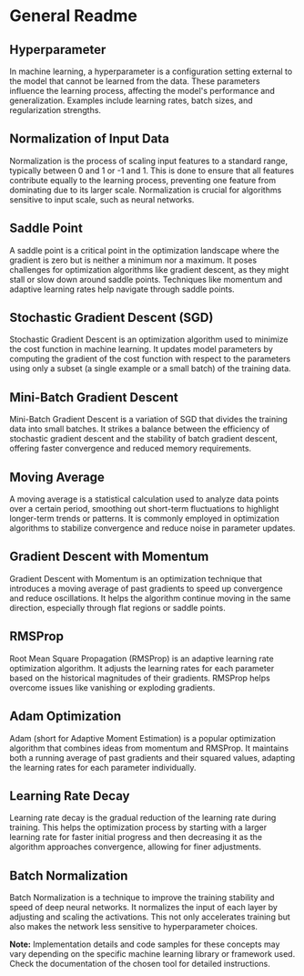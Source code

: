 # General Readme

## Hyperparameter

In machine learning, a hyperparameter is a configuration setting external to the model that cannot be learned from the data. These parameters influence the learning process, affecting the model's performance and generalization. Examples include learning rates, batch sizes, and regularization strengths.

## Normalization of Input Data

Normalization is the process of scaling input features to a standard range, typically between 0 and 1 or -1 and 1. This is done to ensure that all features contribute equally to the learning process, preventing one feature from dominating due to its larger scale. Normalization is crucial for algorithms sensitive to input scale, such as neural networks.

## Saddle Point

A saddle point is a critical point in the optimization landscape where the gradient is zero but is neither a minimum nor a maximum. It poses challenges for optimization algorithms like gradient descent, as they might stall or slow down around saddle points. Techniques like momentum and adaptive learning rates help navigate through saddle points.

## Stochastic Gradient Descent (SGD)

Stochastic Gradient Descent is an optimization algorithm used to minimize the cost function in machine learning. It updates model parameters by computing the gradient of the cost function with respect to the parameters using only a subset (a single example or a small batch) of the training data.

## Mini-Batch Gradient Descent

Mini-Batch Gradient Descent is a variation of SGD that divides the training data into small batches. It strikes a balance between the efficiency of stochastic gradient descent and the stability of batch gradient descent, offering faster convergence and reduced memory requirements.

## Moving Average

A moving average is a statistical calculation used to analyze data points over a certain period, smoothing out short-term fluctuations to highlight longer-term trends or patterns. It is commonly employed in optimization algorithms to stabilize convergence and reduce noise in parameter updates.

## Gradient Descent with Momentum

Gradient Descent with Momentum is an optimization technique that introduces a moving average of past gradients to speed up convergence and reduce oscillations. It helps the algorithm continue moving in the same direction, especially through flat regions or saddle points.

## RMSProp

Root Mean Square Propagation (RMSProp) is an adaptive learning rate optimization algorithm. It adjusts the learning rates for each parameter based on the historical magnitudes of their gradients. RMSProp helps overcome issues like vanishing or exploding gradients.

## Adam Optimization

Adam (short for Adaptive Moment Estimation) is a popular optimization algorithm that combines ideas from momentum and RMSProp. It maintains both a running average of past gradients and their squared values, adapting the learning rates for each parameter individually.

## Learning Rate Decay

Learning rate decay is the gradual reduction of the learning rate during training. This helps the optimization process by starting with a larger learning rate for faster initial progress and then decreasing it as the algorithm approaches convergence, allowing for finer adjustments.

## Batch Normalization

Batch Normalization is a technique to improve the training stability and speed of deep neural networks. It normalizes the input of each layer by adjusting and scaling the activations. This not only accelerates training but also makes the network less sensitive to hyperparameter choices.

**Note:** Implementation details and code samples for these concepts may vary depending on the specific machine learning library or framework used. Check the documentation of the chosen tool for detailed instructions.